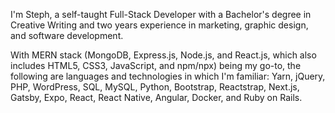 I'm Steph, a self-taught Full-Stack Developer with a Bachelor's degree in Creative Writing and two years experience in marketing, graphic design, and software development.

With MERN stack (MongoDB, Express.js, Node.js, and React.js, which also includes HTML5, CSS3, JavaScript, and npm/npx) being my go-to, the following are languages and technologies in which I'm familiar: Yarn, jQuery, PHP, WordPress, SQL, MySQL, Python, Bootstrap, Reactstrap, Next.js, Gatsby, Expo, React, React Native, Angular, Docker, and Ruby on Rails.
